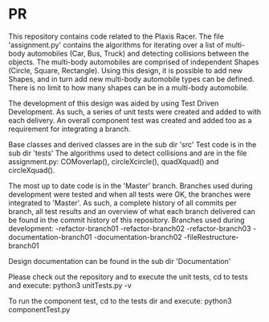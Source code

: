# PR
This repository contains code related to the Plaxis Racer.
The file 'assignment.py' contains the algorithms for iterating over a list of multi-body automobiles (Car, Bus, Truck) and detecting collisions between the objects.
The multi-body automobiles are comprised of independent Shapes (Circle, Square, Rectangle).
Using this design, it is possible to add new Shapes, and in turn add new multi-body automobile types can be defined. 
There is no limit to how many shapes can be in a multi-body automobile.

The development of this design was aided by using Test Driven Development. As such, a series of unit tests were created and added to with each delivery. An overall component test was created and added too as a requirement for integrating a branch.

Base classes and derived classes are in the sub dir 'src'
Test code is in the sub dir 'tests'
The algorithms used to detect collisions and are in the file assignment.py: COMoverlap(), circleXcircle(), quadXquad() and circleXquad(). 

The most up to date code is in the 'Master' branch.
Branches used during development were tested and when all tests were OK, the branches were integrated to 'Master'.
As such, a complete history of all commits per branch, all test results and an overview of what each branch delivered can be found in the commit history of this repository.
Branches used during development:
-refactor-branch01
-refactor-branch02
-refactor-branch03
-documentation-branch01
-documentation-branch02
-fileRestructure-branch01

Design documentation can be found in the sub dir 'Documentation'

Please check out the repository and to execute the unit tests, cd to tests and execute:
python3 unitTests.py -v

To run the component test, cd to the tests dir and execute:
python3 componentTest.py


